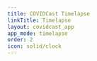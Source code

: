 ```yaml
---
title: COVIDCast Timelapse
linkTitle: Timelapse
layout: covidcast_app
app_mode: timelapse
order: 2
icon: solid/clock
---
```

